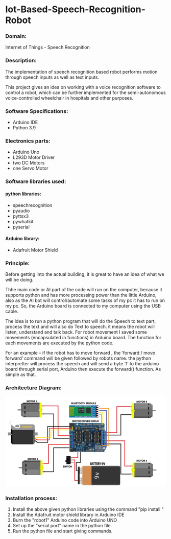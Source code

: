 # Iot-Based-Speech-Recognition-Robot

### Domain:
Internet of Things - Speech Recognition

### Description:
The implementation of speech recognition based robot performs motion through speech inputs as well as text inputs.

 This project gives an idea on working with a voice recognition software to control a robot, which can be further implemented for the semi-autonomous voice-controlled wheelchair in hospitals and other purposes.

### Software Specifications:
* Arduino IDE
* Python 3.9

### Electronics parts:
* Arduino Uno
* L293D Motor Driver
* two DC Motors
* one Servo Motor

### Software libraries used:
#### python libraries:
* speechrecognition
* pyaudio
* pyttsx3
* pywhatkit
* pyserial

#### Arduino library:
* Adafruit Motor Shield

### Principle:
Before getting into the actual building, it is great to have an idea of what we will be doing.

Thhe main code or AI part of the code will run on the computer, because it supports python and has more processing power than the little Arduino, also as the AI bot will control/automate some tasks of my pc it has to run on my pc. So, the Arduino board is connected to my computer using the USB cable.

The idea is to run a  python program that will do the Speech to text part, process the text and will also do Text to speech. it means the robot will listen, understand and talk back. For robot movement I saved some movements (encapsulated in functions) in Arduino board. The function for each movements are executed by the python code.

For an example – if the robot has to move forward , the ‘forward / move forward’ command will be given followed by robots name. the python interpretter will process the speech and will send a byte ‘f’ to the arduino board through serial port, Arduino then execute the forward() function. As simple as that.

### Architecture Diagram:
![Architecture Diagram](https://github.com/shravanksubrahmanya/IoT-Based-Spech-Recognition-Robot/blob/31cd08cee65c3f7224c73dc8214e799e39044f22/bluetooth%20car%20circuit234.jpg)

### Installation process:
1. Install the above given python libraries using the command "pip install <library name>"
2. Install the Adafruit motor shield library in Arduino IDE
3. Burn the "robot1" Arduino code into Arduino UNO
4. Set up the "serial port" name in the python file.
5. Run the python file and start giving commands.
